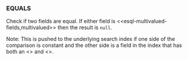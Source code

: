 <!--
This is generated by ESQL's AbstractFunctionTestCase. Do no edit it. See ../README.md for how to regenerate it.
-->

### EQUALS
Check if two fields are equal. If either field is <<esql-multivalued-fields,multivalued>> then the result is `null`.

Note: This is pushed to the underlying search index if one side of the comparison is constant and the other side is a field in the index that has both an <<mapping-index>> and <<doc-values>>.
